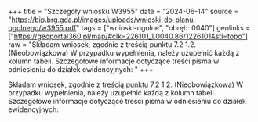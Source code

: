 +++
title = "Szczegóły wniosku W3955"
date = "2024-06-14"
source = "https://bip.brg.gda.pl/images/uploads/wnioski-do-planu-ogolnego/w3955.pdf"
tags = ["wnioski-ogolne", "obręb: 0040"]
geolinks = ["https://geoportal360.pl/map/#clk=226101_1.0040.86/1226101&stl=topo"]
raw = "Składam wniosek, zgodnie z treścią punktu 7.2 1.2. (Nieobowiązkowa) W przypadku wypełnienia, należy uzupełnić każdą z kolumn tabeli. Szczegółowe informacje dotyczące treści pisma w odniesieniu do działek ewidencyjnych: "
+++

Składam wniosek, zgodnie z treścią punktu 7.2
1.2. (Nieobowiązkowa) W przypadku wypełnienia, należy uzupełnić każdą z kolumn tabeli.
Szczegółowe informacje dotyczące treści pisma w odniesieniu do działek ewidencyjnych:



